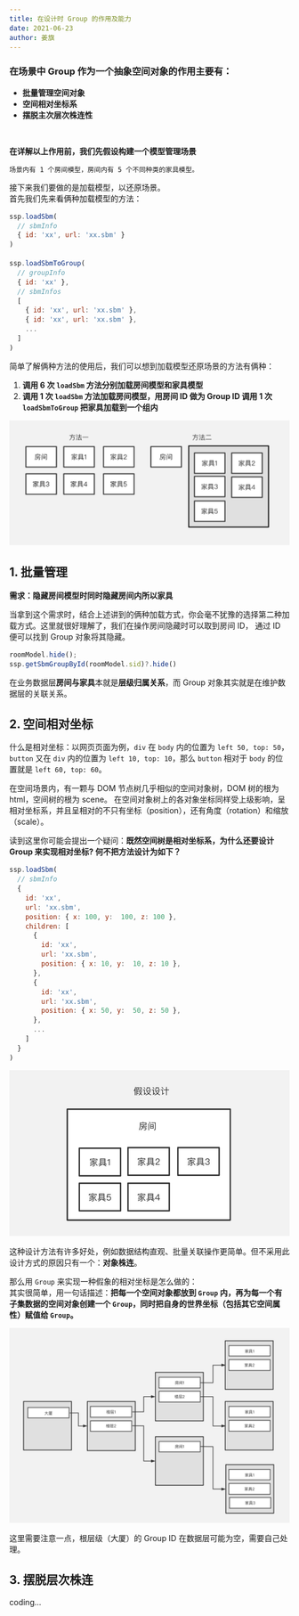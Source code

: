 ```yaml
---
title: 在设计时 Group 的作用及能力
date: 2021-06-23
author: 姜旗
---
```


### 在场景中 Group 作为一个抽象空间对象的作用主要有：
  - **批量管理空间对象**
  - **空间相对坐标系**
  - **摆脱主次层次株连性**

<br>

**在详解以上作用前，我们先假设构建一个模型管理场景**

``` tips
场景内有 1 个房间模型，房间内有 5 个不同种类的家具模型。
```
接下来我们要做的是加载模型，以还原场景。
<br>
首先我们先来看俩种加载模型的方法：

```js
ssp.loadSbm(
  // sbmInfo
  { id: 'xx', url: 'xx.sbm' }
)

ssp.loadSbmToGroup(
  // groupInfo
  { id: 'xx' },
  // sbmInfos
  [
    { id: 'xx', url: 'xx.sbm' },
    { id: 'xx', url: 'xx.sbm' },
    ...
  ]
)
```

简单了解俩种方法的使用后，我们可以想到加载模型还原场景的方法有俩种：
  1. **调用 6 次 `loadSbm` 方法分别加载房间模型和家具模型**
  2. **调用 1 次 `loadSbm` 方法加载房间模型，用房间 ID 做为 Group ID 调用 1 次 `loadSbmToGroup` 把家具加载到一个组内**

![加载方法](./imgs/group_object_effect/load-func.jpg)

## 1. 批量管理

**需求：隐藏房间模型时同时隐藏房间内所以家具**

当拿到这个需求时，结合上述讲到的俩种加载方式，你会毫不犹豫的选择第二种加载方式。这里就很好理解了，我们在操作房间隐藏时可以取到房间 ID，
通过 ID 便可以找到 Group 对象将其隐藏。

```js
roomModel.hide();
ssp.getSbmGroupById(roomModel.sid)?.hide()
```

在业务数据层**房间与家具**本就是**层级归属关系**，而 Group 对象其实就是在维护数据层的关联关系。

## 2. 空间相对坐标

什么是相对坐标：以网页页面为例，`div` 在 `body` 内的位置为 `left 50, top: 50`，`button` 又在 `div` 内的位置为 `left 10, top: 10`，那么 `button` 相对于 `body` 的位置就是 `left 60, top: 60`。

在空间场景内，有一颗与 DOM 节点树几乎相似的空间对象树，DOM 树的根为 html，空间树的根为 scene。
在空间对象树上的各对象坐标同样受上级影响，呈相对坐标系，并且呈相对的不只有坐标（position），还有角度（rotation）和缩放（scale）。

读到这里你可能会提出一个疑问：**既然空间树是相对坐标系，为什么还要设计 Group 来实现相对坐标? 何不把方法设计为如下？**
```js
ssp.loadSbm(
  // sbmInfo
  { 
    id: 'xx',
    url: 'xx.sbm',
    position: { x: 100, y:  100, z: 100 },
    children: [
      {
        id: 'xx',
        url: 'xx.sbm',
        position: { x: 10, y:  10, z: 10 },
      },
      {
        id: 'xx',
        url: 'xx.sbm',
        position: { x: 50, y:  50, z: 50 },
      },
      ...
    ]
  }
)
```
![假设](./imgs/group_object_effect/if-load.jpg)

这种设计方法有许多好处，例如数据结构直观、批量关联操作更简单。但不采用此设计方式的原因只有一个：**对象株连**。

那么用 `Group` 来实现一种假象的相对坐标是怎么做的：
<br>
其实很简单，用一句话描述：**把每一个空间对象都放到 `Group` 内，再为每一个有子集数据的空间对象创建一个 `Group`，同时把自身的世界坐标（包括其它空间属性）赋值给 `Group`。**

![组层级](./imgs/group_object_effect/group-level.jpg)

这里需要注意一点，根层级（大厦）的 Group ID 在数据层可能为空，需要自己处理。

## 3. 摆脱层次株连

coding...








<!-- 在使用 `SoonSpace.js` 过程中，最常用的加载模型手段是使用 `loadSbm` 去加载。虽然这样能直接达到加载模型的目的，但是对于后续的模型管理非常不利。

例如场景中有十个球体，我们想将球体作为一组模型去移动它的位置，在使用 `loadSbm` 加载的情况下，就需要一个个操作，非常不方便。

这时可以用 `loadSbmToGroup` 将这十个球体加载到一个 `Group` 对象内，直接操作 `Group` 对象的 `position` 属性就能实现同样的需求。

事实上，`Group` 对象就是继承自 `BaseObject3D` 对象。同样拥有这些基础属性。

当 `Sbm` 对象在 `Group` 对象内时，`Sbm` 的 `position` 是相对于 `Group` 的 `position`。

你可以将整个场景想象成一个房间。

当使用 `loadSbm` 时，等于直接把球体放入房间内，需要移动位置时，就要一个个操作。

当使用 `loadSbmToGroup` 时，等于将球体放入一个盒子，直接移动盒子就等于改变了球体的位置。

> 假设左上角为坐标 0,0，此处省略 z 轴。

![group](./imgs/group.png)

当移动了 `Group` 之后，内部 `Sbm` 对象的 `position` 是不变的，但是 `Sbm` 对于整个场景来说它的位置已经改变了。

当你想获取 `Sbm` 在场景内的位置(世界坐标)，可以使用 `getWorldPosition`：

```js
// 上图中，得出 {x:200, y:100, z:xxx}
const worldPosition = sbm.getWorldPosition();
```

还有 `getWorldQuaternion`、`getWorldScale` 分别对应 `rotation`、`scale`，详情请参考 Three.js 官网的 `Object3D` 对象。 -->
